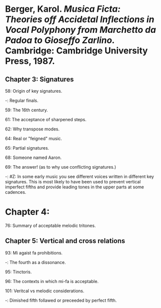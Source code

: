 # Berger, Karol. *Musica Ficta: Theories off Accidetal Inflections in Vocal Polyphony from Marchetto da Padoa to Gioseffo Zarlino.* Cambridge: Cambridge University Press, 1987.  

## Chapter 3: Signatures  

58: Origin of key signatures.  

-: Regular finals.  

59: The 16th century.  

61: The acceptance of sharpened steps.  

62: Why transpose modes.  

64: Real or "feigned" music.  

65: Partial signatures.  

68: Someone named Aaron.  

69: The answer! (as to why use conflicting signatures.)  

-: #Z: In some early music you see different voices written in different key signatures. This is most likely to have been used to prevent vertical imperfect fifths and provide leading tones in the upper parts at some cadences.  

# Chapter 4:

76: Summary of acceptable melodic tritones.  

## Chapter 5: Vertical and cross relations

93: Mi agaist fa prohibitions.  

-: The fourth as a dissonance.  

95: Tinctoris.  

96: The contexts in which mi-fa is acceptable.  

101: Veritcal vs melodic considerations.  

-: Dimished fifth follawed or preceeded by perfect fifth.  
